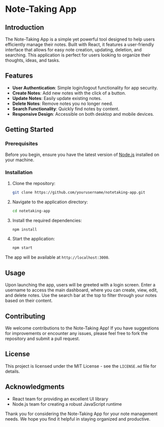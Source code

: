 # Note-Taking App

## Introduction
The Note-Taking App is a simple yet powerful tool designed to help users efficiently manage their notes. Built with React, it features a user-friendly interface that allows for easy note creation, updating, deletion, and searching. This application is perfect for users looking to organize their thoughts, ideas, and tasks.

## Features
- **User Authentication**: Simple login/logout functionality for app security.
- **Create Notes**: Add new notes with the click of a button.
- **Update Notes**: Easily update existing notes.
- **Delete Notes**: Remove notes you no longer need.
- **Search Functionality**: Quickly find notes by content.
- **Responsive Design**: Accessible on both desktop and mobile devices.

## Getting Started

### Prerequisites
Before you begin, ensure you have the latest version of [Node.js](https://nodejs.org/) installed on your machine.

### Installation
1. Clone the repository:
   ```bash
   git clone https://github.com/yourusername/notetaking-app.git
2. Navigate to the application directory:
   ```bash
   cd notetaking-app
3. Install the required dependencies:
   ```bash
   npm install
4. Start the application:
   ```bash
   npm start
The app will be available at `http://localhost:3000`.

## Usage
Upon launching the app, users will be greeted with a login screen. Enter a username to access the main dashboard, where you can create, view, edit, and delete notes. Use the search bar at the top to filter through your notes based on their content.

## Contributing
We welcome contributions to the Note-Taking App! If you have suggestions for improvements or encounter any issues, please feel free to fork the repository and submit a pull request.

## License
This project is licensed under the MIT License - see the `LICENSE.md` file for details.

## Acknowledgments
- React team for providing an excellent UI library
- Node.js team for creating a robust JavaScript runtime

Thank you for considering the Note-Taking App for your note management needs. We hope you find it helpful in staying organized and productive.

